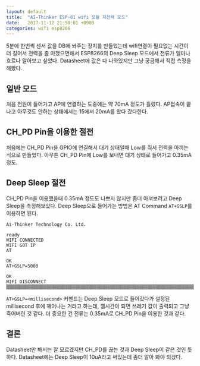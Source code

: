 ```yaml
---
layout: default
title:  "AI-Thinker ESP-01 wifi 모듈 저전력 모드"
date:   2017-11-12 21:50:01 +0900
categories: wifi esp8266
---
```


5분에 한번씩 센서 값을 DB에 쏴주는 장치를 만들었는데 wifi연결이 필요없는 시간이 더 길어서 전력을 좀 아꼈으면해서 ESP8266의 Deep Sleep 모드에서 전류가 얼마나 흐르나 알아보고 싶었다. Datasheet에 값은 다 나와있지만 그냥 궁금해서 직접 측정을 해봤다.

## 일반 모드
처음 전원이 들어가고 AP에 연결하는 도중에는 약 70mA 정도가 흘렀다. AP접속이 끝나고 아무것도 안하는 상태에서는 15에서 20mA를 왔다 갔다한다.

## CH_PD Pin을 이용한 절전
처음에는 CH_PD Pin을 GPIO에 연결해서 대기 상태일때 Low를 줘서 전력을 아끼는 식으로 만들었다. 아무튼 CH_PD Pin에 Low를 보내면 대기 상태로 들어가고 0.35mA 정도.

## Deep Sleep 절전
CH_PD Pin을 이용했을때 0.35mA 정도도 나쁘지 않지만 좀더 아껴보려고 Deep Sleep을 측정해보았다. Deep Sleep으로 들어가는 방법은 AT Command `AT+GSLP`를 이용하면 된다.

```
Ai-Thinker Technology Co. Ltd.

ready
WIFI CONNECTED
WIFI GOT IP
AT

OK
AT+GSLP=5000

OK
WIFI DISCONNECT
▒▒▒▒▒▒▒▒▒▒▒▒▒▒▒▒▒▒▒▒▒▒▒▒▒▒▒▒▒▒▒▒▒▒▒▒▒▒▒▒▒▒▒▒▒▒▒▒▒▒▒▒▒▒▒▒▒▒▒▒▒▒▒▒▒▒▒▒▒▒▒▒▒▒▒▒▒▒▒▒▒▒▒▒▒▒▒▒▒▒▒▒▒▒▒▒▒▒▒
```

`AT+GSLP=<millisecond>` 커맨드는 Deep Sleep 모드로 들어갔다가 설정된 millisecond 후에 깨어나는 거라고 하는데, 깰시간이 되면 쓰레기 값이 출력되고 그냥 죽어버린 것 같다. 더 중요한 건 전류는 0.35mA로 CH_PD Pin을 이용한 것과 같다.

## 결론
Datasheet만 봐서는 잘 모르겠지만 CH_PD를 끊는 것과 Deep Sleep이 같은 것인 듯하다. Datasheet에는 Deep Sleep이 10uA라고 써있는데 좀더 알아 봐야 되겠다.
